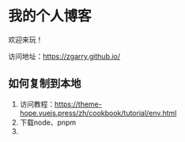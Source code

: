 # 我的个人博客

欢迎来玩！

访问地址：https://zgarry.github.io/


## 如何复制到本地

1. 访问教程：https://theme-hope.vuejs.press/zh/cookbook/tutorial/env.html
2. 下载node、pnpm
3.
